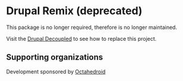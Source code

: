 # Drupal Remix (deprecated)

This package is no longer required, therefore is no longer maintained.

Visit the [Drupal Decoupled](https://drupal-decoupled.octahedroid.com/) to see how to replace this project.

## Supporting organizations

Development sponsored by [Octahedroid](https://octahedroid.com/)
